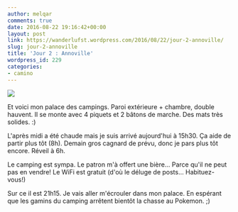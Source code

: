 ```yaml
---
author: melqar
comments: true
date: 2016-08-22 19:16:42+00:00
layout: post
link: https://wanderlufst.wordpress.com/2016/08/22/jour-2-annoville/
slug: jour-2-annoville
title: 'Jour 2 : Annoville'
wordpress_id: 229
categories:
- camino
---
```


[![](http://wanderlufst.files.wordpress.com/2016/08/wp-image-508197598jpg.jpg)](http://wanderlufst.files.wordpress.com/2016/08/wp-image-508197598jpg.jpg)

Et voici mon palace des campings. Paroi extérieure + chambre, double hauvent. Il se monte avec 4 piquets et 2 bâtons de marche. Des mats très solides. :)

L'après midi a été chaude mais je suis arrivé aujourd'hui à 15h30. Ça aide de partir plus tôt (8h). Demain gros cagnard de prévu, donc je pars plus tôt encore. Réveil à 6h.

Le camping est sympa. Le patron m'à offert une bière... Parce qu'il ne peut pas en vendre! Le WiFi est gratuit (d'où le déluge de posts... Habituez-vous!)

Sur ce il est 21h15. Je vais aller m'écrouler dans mon palace. En espérant que les gamins du camping arrêtent bientôt la chasse au Pokemon. ;)
